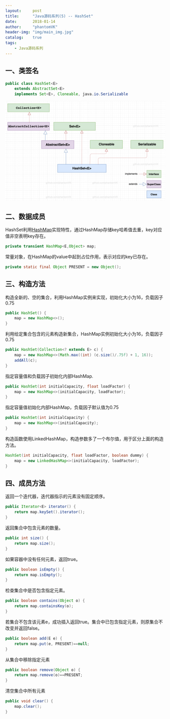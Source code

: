```yaml
---
layout:     post
title:      "Java源码系列(5) -- HashSet"
date:       2018-01-14
author:     "phantomVK"
header-img: "img/main_img.jpg"
catalog:    true
tags:
    - Java源码系列
---
```


## 一、类签名

```java
public class HashSet<E>
    extends AbstractSet<E>
    implements Set<E>, Cloneable, java.io.Serializable
```

![HashMap_UML](/img/java/HashSet_UML.png)

## 二、数据成员

HashSet利用[HashMap](/2018/06/30/HashMap/)实现特性，通过HashMap存储key哈希值去重，key对应值非空表明key存在。

```java
private transient HashMap<E,Object> map;
```

常量对象，在HashMap的value中起到占位作用，表示对应的key已存在。

```java
private static final Object PRESENT = new Object();
```

## 三、构造方法

构造全新的、空的集合，利用HashMap实例来实现，初始化大小为16，负载因子0.75

```java
public HashSet() {
    map = new HashMap<>();
}
```

利用给定集合包含的元素构造新集合，HashMap实例初始化大小为16，负载因子0.75

```java
public HashSet(Collection<? extends E> c) {
    map = new HashMap<>(Math.max((int) (c.size()/.75f) + 1, 16));
    addAll(c);
}
```

指定容量值和负载因子初始化内部HashMap.

```java
public HashSet(int initialCapacity, float loadFactor) {
    map = new HashMap<>(initialCapacity, loadFactor);
}
```

指定容量值初始化内部HashMap，负载因子默认值为0.75

```java
public HashSet(int initialCapacity) {
    map = new HashMap<>(initialCapacity);
}
```

构造函数使用LinkedHashMap，构造参数多了一个布尔值，用于区分上面的构造方法。

```java
HashSet(int initialCapacity, float loadFactor, boolean dummy) {
    map = new LinkedHashMap<>(initialCapacity, loadFactor);
}
```

## 四、成员方法

返回一个迭代器，迭代器指示的元素没有固定顺序。

```java
public Iterator<E> iterator() {
    return map.keySet().iterator();
}
```

返回集合中包含元素的数量。

```java
public int size() {
    return map.size();
}
```

如果容器中没有任何元素，返回true。

```java
public boolean isEmpty() {
    return map.isEmpty();
}
```

检查集合中是否包含指定元素。

```java
public boolean contains(Object o) {
    return map.containsKey(o);
}
```

若集合不包含该元素e，成功插入返回true。集合中已包含指定元素，则原集合不改变并返回false。

```java
public boolean add(E e) {
    return map.put(e, PRESENT)==null;
}
```

从集合中移除指定元素

```java
public boolean remove(Object o) {
    return map.remove(o)==PRESENT;
}
```

清空集合中所有元素

```java
public void clear() {
    map.clear();
}
```

